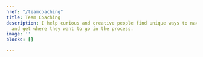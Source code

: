 ```yaml
---
href: "/teamcoaching"
title: Team Coaching
description: I help curious and creative people find unique ways to navigate life
  and get where they want to go in the process.
image: ''
blocks: []

---
```

